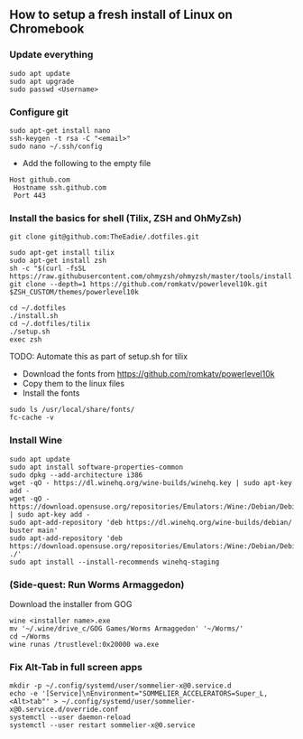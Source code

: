 ## How to setup a fresh install of Linux on Chromebook
### Update everything
```
sudo apt update
sudo apt upgrade
sudo passwd <Username>
```

### Configure git

```
sudo apt-get install nano
ssh-keygen -t rsa -C "<email>"
sudo nano ~/.ssh/config
```

- Add the following to the empty file

```
Host github.com
 Hostname ssh.github.com
 Port 443
```

### Install the basics for shell (Tilix, ZSH and OhMyZsh)

```
git clone git@github.com:TheEadie/.dotfiles.git

sudo apt-get install tilix
sudo apt-get install zsh
sh -c "$(curl -fsSL https://raw.githubusercontent.com/ohmyzsh/ohmyzsh/master/tools/install.sh)"
git clone --depth=1 https://github.com/romkatv/powerlevel10k.git $ZSH_CUSTOM/themes/powerlevel10k

cd ~/.dotfiles
./install.sh
cd ~/.dotfiles/tilix
./setup.sh
exec zsh
```

TODO: Automate this as part of setup.sh for tilix
 - Download the fonts from https://github.com/romkatv/powerlevel10k
 - Copy them to the linux files
 - Install the fonts

```
sudo ls /usr/local/share/fonts/
fc-cache -v
```

### Install Wine
```
sudo apt update
sudo apt install software-properties-common
sudo dpkg --add-architecture i386
wget -qO - https://dl.winehq.org/wine-builds/winehq.key | sudo apt-key add -
wget -qO - https://download.opensuse.org/repositories/Emulators:/Wine:/Debian/Debian_10/Release.key | sudo apt-key add -
sudo apt-add-repository 'deb https://dl.winehq.org/wine-builds/debian/ buster main'
sudo apt-add-repository 'deb https://download.opensuse.org/repositories/Emulators:/Wine:/Debian/Debian_10/ ./'
sudo apt install --install-recommends winehq-staging
```

### (Side-quest: Run Worms Armaggedon)
Download the installer from GOG
```
wine <installer name>.exe
mv '~/.wine/drive_c/GOG Games/Worms Armaggedon' '~/Worms/'
cd ~/Worms
wine runas /trustlevel:0x20000 wa.exe

```
### Fix Alt-Tab in full screen apps

```
mkdir -p ~/.config/systemd/user/sommelier-x@0.service.d
echo -e '[Service]\nEnvironment="SOMMELIER_ACCELERATORS=Super_L,<Alt>tab"' > ~/.config/systemd/user/sommelier-x@0.service.d/override.conf
systemctl --user daemon-reload
systemctl --user restart sommelier-x@0.service
```